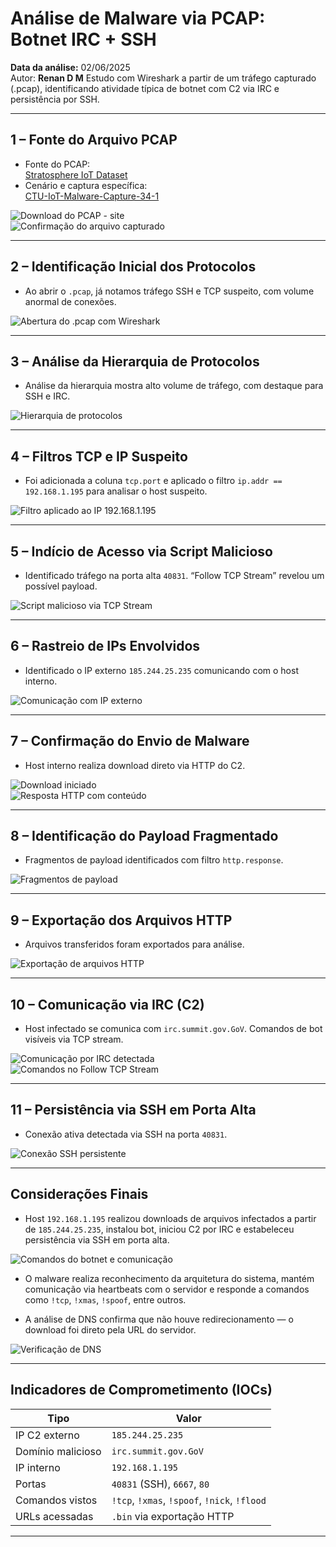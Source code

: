 # Análise de Malware via PCAP: Botnet IRC + SSH

**Data da análise:** 02/06/2025  
Autor: **Renan D M** 
Estudo com Wireshark a partir de um tráfego capturado (.pcap), identificando atividade típica de botnet com C2 via IRC e persistência por SSH.

---

## 1 – Fonte do Arquivo PCAP

- Fonte do PCAP:  
  [Stratosphere IoT Dataset](https://www.stratosphereips.org/datasets-iot)  
- Cenário e captura específica:  
  [CTU-IoT-Malware-Capture-34-1](https://mcfp.felk.cvut.cz/publicDatasets/IoTDatasets/CTU-IoT-Malware-Capture-34-1/)

![Download do PCAP - site](prints/1.png)  
![Confirmação do arquivo capturado](prints/2.png)

---

## 2 – Identificação Inicial dos Protocolos

- Ao abrir o `.pcap`, já notamos tráfego SSH e TCP suspeito, com volume anormal de conexões.

![Abertura do .pcap com Wireshark](prints/3.png)

---

## 3 – Análise da Hierarquia de Protocolos

- Análise da hierarquia mostra alto volume de tráfego, com destaque para SSH e IRC.

![Hierarquia de protocolos](prints/4.png)

---

## 4 – Filtros TCP e IP Suspeito

- Foi adicionada a coluna `tcp.port` e aplicado o filtro `ip.addr == 192.168.1.195` para analisar o host suspeito.

![Filtro aplicado ao IP 192.168.1.195](prints/5.png)

---

## 5 – Indício de Acesso via Script Malicioso

- Identificado tráfego na porta alta `40831`. “Follow TCP Stream” revelou um possível payload.

![Script malicioso via TCP Stream](prints/6.png)

---

## 6 – Rastreio de IPs Envolvidos

- Identificado o IP externo `185.244.25.235` comunicando com o host interno.

![Comunicação com IP externo](prints/7.png)

---

## 7 – Confirmação do Envio de Malware

- Host interno realiza download direto via HTTP do C2.

![Download iniciado](prints/8.png)  
![Resposta HTTP com conteúdo](prints/9.png)

---

## 8 – Identificação do Payload Fragmentado

- Fragmentos de payload identificados com filtro `http.response`.

![Fragmentos de payload](prints/10.png)

---

## 9 – Exportação dos Arquivos HTTP

- Arquivos transferidos foram exportados para análise.

![Exportação de arquivos HTTP](prints/11.png)

---

## 10 – Comunicação via IRC (C2)

- Host infectado se comunica com `irc.summit.gov.GoV`. Comandos de bot visíveis via TCP stream.

![Comunicação por IRC detectada](prints/12.png)  
![Comandos no Follow TCP Stream](prints/13.png)

---

## 11 – Persistência via SSH em Porta Alta

- Conexão ativa detectada via SSH na porta `40831`.

![Conexão SSH persistente](prints/14.png)

---

## Considerações Finais

- Host `192.168.1.195` realizou downloads de arquivos infectados a partir de `185.244.25.235`, instalou bot, iniciou C2 por IRC e estabeleceu persistência via SSH em porta alta.

![Comandos do botnet e comunicação](prints/15.png)

- O malware realiza reconhecimento da arquitetura do sistema, mantém comunicação via heartbeats com o servidor e responde a comandos como `!tcp`, `!xmas`, `!spoof`, entre outros.

- A análise de DNS confirma que não houve redirecionamento — o download foi direto pela URL do servidor.

![Verificação de DNS](prints/16.png)

---

## Indicadores de Comprometimento (IOCs)

| Tipo              | Valor                                        |
|-------------------|----------------------------------------------|
| IP C2 externo     | `185.244.25.235`                             |
| Domínio malicioso | `irc.summit.gov.GoV`                         |
| IP interno        | `192.168.1.195`                              |
| Portas            | `40831` (SSH), `6667`, `80`                  |
| Comandos vistos   | `!tcp`, `!xmas`, `!spoof`, `!nick`, `!flood` |
| URLs acessadas    | `.bin` via exportação HTTP                   |

---
